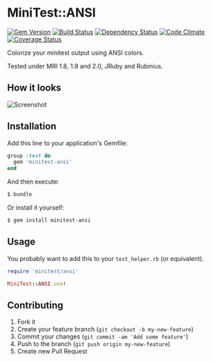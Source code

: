 # MiniTest::ANSI

[![Gem Version][badge-fury-badge]][badge-fury-site]
[![Build Status][travis-badge]][travis-site]
[![Dependency Status][gemnasium-badge]][gemnasium-site]
[![Code Climate][cc-badge]][cc-site]
[![Coverage Status][coveralls-badge]][coveralls-site]

Colorize your minitest output using ANSI colors.

Tested under MRI 1.8, 1.9 and 2.0, JRuby and Rubinius.

## How it looks

![Screenshot][screenshot]

## Installation

Add this line to your application's Gemfile:

```ruby
group :test do
  gem 'minitest-ansi'
end
```

And then execute:

```bash
$ bundle
```

Or install it yourself:

```bash
$ gem install minitest-ansi
```

## Usage

You probably want to add this to your `test_helper.rb` (or equivalent).

```ruby
require 'minitest/ansi'

MiniTest::ANSI.use!
```

## Contributing

1. Fork it
2. Create your feature branch (`git checkout -b my-new-feature`)
3. Commit your changes (`git commit -am 'Add some feature'`)
4. Push to the branch (`git push origin my-new-feature`)
5. Create new Pull Request

[badge-fury-badge]: https://badge.fury.io/rb/minitest-ansi.png
[badge-fury-site]: http://badge.fury.io/rb/minitest-ansi
[cc-badge]: https://codeclimate.com/badge.png
[cc-site]: https://codeclimate.com/github/rizzatti/minitest-ansi
[coveralls-badge]: https://coveralls.io/repos/rizzatti/minitest-ansi/badge.png?branch=master
[coveralls-site]: https://coveralls.io/r/rizzatti/minitest-ansi
[gemnasium-badge]: https://gemnasium.com/rizzatti/minitest-ansi.png
[gemnasium-site]: https://gemnasium.com/rizzatti/minitest-ansi
[screenshot]: https://github.com/rizzatti/minitest-ansi/raw/master/images/screenshot.png
[travis-badge]: https://travis-ci.org/rizzatti/minitest-ansi.png
[travis-site]: https://travis-ci.org/rizzatti/minitest-ansi
